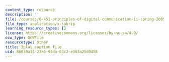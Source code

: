 ```yaml
---
content_type: resource
description: ''
file: /courses/6-451-principles-of-digital-communication-ii-spring-2005/86039a1323a693da03c2e363a25d0458_d_Mg_JnnevU.srt
file_type: application/x-subrip
learning_resource_types: []
license: https://creativecommons.org/licenses/by-nc-sa/4.0/
ocw_type: OCWFile
resourcetype: Other
title: 3play caption file
uid: 86039a13-23a6-93da-03c2-e363a25d0458
---
```

